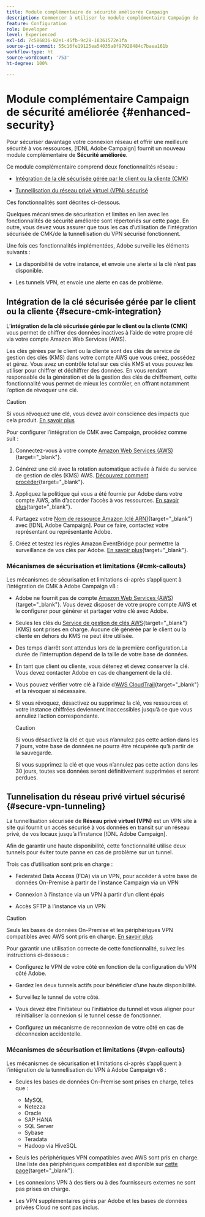 ```yaml
---
title: Module complémentaire de sécurité améliorée Campaign
description: Commencer à utiliser le module complémentaire Campaign de sécurité améliorée
feature: Configuration
role: Developer
level: Experienced
exl-id: 7c586836-82e1-45fb-9c28-18361572e1fa
source-git-commit: 55c16fe19125ea54035a8f97928484c7baea161b
workflow-type: ht
source-wordcount: '753'
ht-degree: 100%

---
```



# Module complémentaire Campaign de sécurité améliorée {#enhanced-security}

Pour sécuriser davantage votre connexion réseau et offrir une meilleure sécurité à vos ressources, [!DNL Adobe Campaign] fournit un nouveau module complémentaire de **Sécurité améliorée**.

Ce module complémentaire comprend deux fonctionnalités réseau :

* [Intégration de la clé sécurisée gérée par le client ou la cliente (CMK)](#secure-cmk-integration)

* [Tunnellisation du réseau privé virtuel (VPN) sécurisé](#secure-vpn-tunneling)

Ces fonctionnalités sont décrites ci-dessous.

Quelques mécanismes de sécurisation et limites en lien avec les fonctionnalités de sécurité améliorée sont répertoriés sur cette page. En outre, vous devez vous assurer que tous les cas d’utilisation de l’intégration sécurisée de CMK/de la tunnellisation du VPN sécurisé fonctionnent.

Une fois ces fonctionnalités implémentées, Adobe surveille les éléments suivants :

* La disponibilité de votre instance, et envoie une alerte si la clé n’est pas disponible.

* Les tunnels VPN, et envoie une alerte en cas de problème.

## Intégration de la clé sécurisée gérée par le client ou la cliente {#secure-cmk-integration}

L’**intégration de la clé sécurisée gérée par le client ou la cliente (CMK)** vous permet de chiffrer des données inactives à l’aide de votre propre clé via votre compte Amazon Web Services (AWS).

Les clés gérées par le client ou la cliente sont des clés de service de gestion des clés (KMS) dans votre compte AWS que vous créez, possédez et gérez. Vous avez un contrôle total sur ces clés KMS et vous pouvez les utiliser pour chiffrer et déchiffrer des données. En vous rendant responsable de la génération et de la gestion des clés de chiffrement, cette fonctionnalité vous permet de mieux les contrôler, en offrant notamment l’option de révoquer une clé.

>[!CAUTION]
>
>Si vous révoquez une clé, vous devez avoir conscience des impacts que cela produit. [En savoir plus](#cmk-callouts)

Pour configurer l’intégration de CMK avec Campaign, procédez comme suit :

1. Connectez-vous à votre compte [Amazon Web Services (AWS)](https://aws.amazon.com/){target="_blank"}.

1. Générez une clé avec la rotation automatique activée à l’aide du service de gestion de clés (KMS) AWS. [Découvrez comment procéder](https://docs.aws.amazon.com/kms/latest/developerguide/create-keys.html){target="_blank"}.

1. Appliquez la politique qui vous a été fournie par Adobe dans votre compte AWS, afin d’accorder l’accès à vos ressources. [En savoir plus](https://docs.aws.amazon.com/kms/latest/developerguide/key-policy-services.html){target="_blank"}.<!--link TBC-->

1. Partagez votre [Nom de ressource Amazon (clé ARN)](https://docs.aws.amazon.com/kms/latest/developerguide/find-cmk-id-arn.html){target="_blank"} avec [!DNL Adobe Campaign]. Pour ce faire, contactez votre représentant ou représentante Adobe.<!--or Adobe transition manager?-->

1. Créez et testez les règles Amazon EventBridge pour permettre la surveillance de vos clés par Adobe. [En savoir plus](https://docs.aws.amazon.com/eventbridge/latest/userguide/eb-rules.html){target="_blank"}.


### Mécanismes de sécurisation et limitations {#cmk-callouts}

Les mécanismes de sécurisation et limitations ci-après s’appliquent à l’intégration de CMK à Adobe Campaign v8 :

* Adobe ne fournit pas de compte [Amazon Web Services (AWS)](https://aws.amazon.com/){target="_blank"}. Vous devez disposer de votre propre compte AWS et le configurer pour générer et partager votre clé avec Adobe.

* Seules les clés du [Service de gestion de clés AWS](https://docs.aws.amazon.com/kms/latest/developerguide/overview.html){target="_blank"} (KMS) sont prises en charge. Aucune clé générée par le client ou la cliente en dehors du KMS ne peut être utilisée.

* Des temps d’arrêt sont attendus lors de la première configuration.La durée de l’interruption dépend de la taille de votre base de données.

* En tant que client ou cliente, vous détenez et devez conserver la clé. Vous devez contacter Adobe en cas de changement de la clé.

* Vous pouvez vérifier votre clé à l’aide d’[AWS CloudTrail](https://docs.aws.amazon.com/awscloudtrail/latest/userguide/cloudtrail-user-guide.html){target="_blank"} et la révoquer si nécessaire.

* Si vous révoquez, désactivez ou supprimez la clé, vos ressources et votre instance chiffrées deviennent inaccessibles jusqu’à ce que vous annuliez l’action correspondante.

  >[!CAUTION]
  >
  >Si vous désactivez la clé et que vous n’annulez pas cette action dans les 7 jours, votre base de données ne pourra être récupérée qu’à partir de la sauvegarde.
  >
  >Si vous supprimez la clé et que vous n’annulez pas cette action dans les 30 jours, toutes vos données seront définitivement supprimées et seront perdues.

## Tunnelisation du réseau privé virtuel sécurisé {#secure-vpn-tunneling}

La tunnellisation sécurisée de **Réseau privé virtuel (VPN)** est un VPN site à site qui fournit un accès sécurisé à vos données en transit sur un réseau privé, de vos locaux jusqu’à l’instance [!DNL Adobe Campaign].

<!--As it connects two networks together, it is a site-to-site VPN.-->

Afin de garantir une haute disponibilité, cette fonctionnalité utilise deux tunnels pour éviter toute panne en cas de problème sur un tunnel.

Trois cas d’utilisation sont pris en charge :

* Federated Data Access (FDA) via un VPN, pour accéder à votre base de données On-Premise à partir de l’instance Campaign via un VPN

* Connexion à l’instance via un VPN à partir d’un client épais

* Accès SFTP à l’instance via un VPN

>[!CAUTION]
>
>Seuls les bases de données On-Premise et les périphériques VPN compatibles avec AWS sont pris en charge. [En savoir plus](#vpn-callouts)

Pour garantir une utilisation correcte de cette fonctionnalité, suivez les instructions ci-dessous :

* Configurez le VPN de votre côté en fonction de la configuration du VPN côté Adobe.

* Gardez les deux tunnels actifs pour bénéficier d’une haute disponibilité.

* Surveillez le tunnel de votre côté.

* Vous devez être l’initiateur ou l’initiatrice du tunnel et vous aligner pour réinitialiser la connexion si le tunnel cesse de fonctionner.

* Configurez un mécanisme de reconnexion de votre côté en cas de déconnexion accidentelle.


### Mécanismes de sécurisation et limitations {#vpn-callouts}

Les mécanismes de sécurisation et limitations ci-après s’appliquent à l’intégration de la tunnellisation du VPN à Adobe Campaign v8 :

* Seules les bases de données On-Premise sont prises en charge, telles que<!--Richa to check the list with PM--> :

   * MySQL
   * Netezza
   * Oracle
   * SAP HANA
   * SQL Server
   * Sybase
   * Teradata
   * Hadoop via HiveSQL

* Seuls les périphériques VPN compatibles avec AWS sont pris en charge. Une liste des périphériques compatibles est disponible sur [cette page](https://docs.aws.amazon.com/vpn/latest/s2svpn/your-cgw.html#example-configuration-files){target="_blank"}<!--check which list should be communicated-->.

* Les connexions VPN à des tiers ou à des fournisseurs externes ne sont pas prises en charge.

* Les VPN supplémentaires gérés par Adobe et les bases de données privées Cloud ne sont pas inclus.
